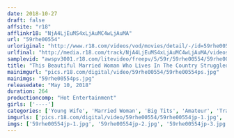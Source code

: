 ```yaml
---
date: 2018-10-27
draft: false
affsite: "r18"
afflinkr18: "NjA4LjEuMS4xLjAuMC4wLjAuMA"
url: "59rhe00554"
urloriginal: "http://www.r18.com/videos/vod/movies/detail/-/id=59rhe00554"
urlfinal: "http://media.r18.com/track/NjA4LjEuMS4xLjAuMC4wLjAuMA/videos/vod/movies/detail/-/id=59rhe00554"
samplevid: "awspv3001.r18.com/litevideo/freepv/5/59r/59rhe00554/59rhe00554_dmb_w.mp4"
title: "This Beautiful Married Woman Who Lives In The Country Struggled To Exist In Her Mundane Everyday Life, So She Took A One Day Trip To Tokyo She Was Teased With Aphrodisiacs And Had Her Pussy Warmed Up For Sensual Deep Pussy Creampie Raw Footage Sex From Sendai/Shizuoka/Nagoya/Kobe A Serious Fuck Experience!! EXTREME!! 260 Minutes Of Exclusive Footage"
mainimgurl: "pics.r18.com/digital/video/59rhe00554/59rhe00554ps.jpg"
mainimgs: "59rhe00554ps.jpg"
releasedate: "May 10, 2018"
duration: 264
productioncomp: "Hot Entertainment"
girls: ['----']
categories: ['Young Wife', 'Married Woman', 'Big Tits', 'Amateur', 'Training', 'Creampie', 'Over 4 Hours', 'Hi-Def']
imgurls: ['pics.r18.com/digital/video/59rhe00554/59rhe00554jp-1.jpg', 'pics.r18.com/digital/video/59rhe00554/59rhe00554jp-2.jpg', 'pics.r18.com/digital/video/59rhe00554/59rhe00554jp-3.jpg', 'pics.r18.com/digital/video/59rhe00554/59rhe00554jp-4.jpg', 'pics.r18.com/digital/video/59rhe00554/59rhe00554jp-5.jpg', 'pics.r18.com/digital/video/59rhe00554/59rhe00554jp-6.jpg', 'pics.r18.com/digital/video/59rhe00554/59rhe00554jp-7.jpg', 'pics.r18.com/digital/video/59rhe00554/59rhe00554jp-8.jpg', 'pics.r18.com/digital/video/59rhe00554/59rhe00554jp-9.jpg', 'pics.r18.com/digital/video/59rhe00554/59rhe00554jp-10.jpg', 'pics.r18.com/digital/video/59rhe00554/59rhe00554jp-11.jpg', 'pics.r18.com/digital/video/59rhe00554/59rhe00554jp-12.jpg', 'pics.r18.com/digital/video/59rhe00554/59rhe00554jp-13.jpg', 'pics.r18.com/digital/video/59rhe00554/59rhe00554jp-14.jpg', 'pics.r18.com/digital/video/59rhe00554/59rhe00554jp-15.jpg', 'pics.r18.com/digital/video/59rhe00554/59rhe00554jp-16.jpg', 'pics.r18.com/digital/video/59rhe00554/59rhe00554jp-17.jpg', 'pics.r18.com/digital/video/59rhe00554/59rhe00554jp-18.jpg', 'pics.r18.com/digital/video/59rhe00554/59rhe00554jp-19.jpg', 'pics.r18.com/digital/video/59rhe00554/59rhe00554jp-20.jpg']
imgs: ['59rhe00554jp-1.jpg', '59rhe00554jp-2.jpg', '59rhe00554jp-3.jpg', '59rhe00554jp-4.jpg', '59rhe00554jp-5.jpg', '59rhe00554jp-6.jpg', '59rhe00554jp-7.jpg', '59rhe00554jp-8.jpg', '59rhe00554jp-9.jpg', '59rhe00554jp-10.jpg', '59rhe00554jp-11.jpg', '59rhe00554jp-12.jpg', '59rhe00554jp-13.jpg', '59rhe00554jp-14.jpg', '59rhe00554jp-15.jpg', '59rhe00554jp-16.jpg', '59rhe00554jp-17.jpg', '59rhe00554jp-18.jpg', '59rhe00554jp-19.jpg', '59rhe00554jp-20.jpg']
---
```

